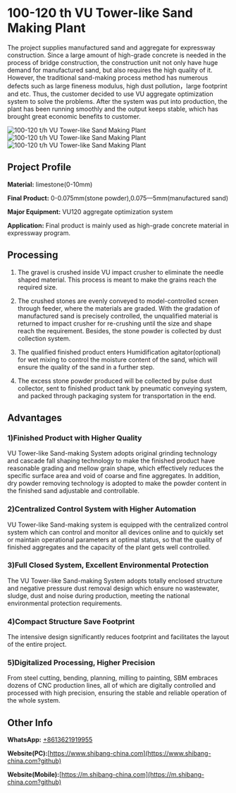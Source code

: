# 100-120 th VU Tower-like Sand Making Plant

The project supplies manufactured sand and aggregate for expressway construction. Since a large amount of high-grade concrete is needed in the process of bridge construction, the construction unit not only have huge demand for manufactured sand, but also requires the high quality of it. However, the traditional sand-making process method has numerous defects such as large fineness modulus, high dust pollution，large footprint and etc. Thus, the customer decided to use VU aggregate optimization system to solve the problems. After the system was put into production, the plant has been running smoothly and the output keeps stable, which has brought great economic benefits to customer.

![100-120 t/h VU Tower-like Sand Making Plant](https://static.sbmchina.com/d/file/www/case/aggregate/2021-07-01/757a7df702550540b4c6bc7c93b506ea.png)
![100-120 t/h VU Tower-like Sand Making Plant](https://static.sbmchina.com/d/file/www/case/aggregate/2021-07-01/4df559930e69fff268ec7c4c7743cc10.png)
![100-120 t/h VU Tower-like Sand Making Plant](https://static.sbmchina.com/d/file/www/case/aggregate/2021-07-01/a16173f5834550ba98a866d4fad31601.png)

## Project Profile

**Material:** limestone(0-10mm)

**Final Product:** 0-0.075mm(stone powder),0.075—5mm(manufactured sand)

**Major Equipment:** VU120 aggregate optimization system

**Application:** Final product is mainly used as high-grade concrete material in expressway program.

## Processing

1. The gravel is crushed inside VU impact crusher to eliminate the needle shaped material. This process is meant to make the grains reach the required size.

2. The crushed stones are evenly conveyed to model-controlled screen through feeder, where the materials are graded. With the gradation of manufactured sand is precisely controlled, the unqualified material is returned to impact crusher for re-crushing until the size and shape reach the requirement. Besides, the stone powder is collected by dust collection system.

3. The qualified finished product enters Humidification agitator(optional) for wet mixing to control the moisture content of the sand, which will ensure the quality of the sand in a further step.

4. The excess stone powder produced will be collected by pulse dust collector, sent to finished product tank by pneumatic conveying system, and packed through packaging system for transportation in the end.

## Advantages
### 1)Finished Product with Higher Quality
VU Tower-like Sand-making System adopts original grinding technology and cascade fall shaping technology to make the finished product have reasonable grading and mellow grain shape, which effectively reduces the specific surface area and void of coarse and fine aggregates. In addition, dry powder removing technology is adopted to make the powder content in the finished sand adjustable and controllable.

### 2)Centralized Control System with Higher Automation
VU Tower-like Sand-making system is equipped with the centralized control system which can control and monitor all devices online and to quickly set or maintain operational parameters at optimal status, so that the quality of finished aggregates and the capacity of the plant gets well controlled.

### 3)Full Closed System, Excellent Environmental Protection
The VU Tower-like Sand-making System adopts totally enclosed structure and negative pressure dust removal design which ensure no wastewater, sludge, dust and noise during production, meeting the national environmental protection requirements.

### 4)Compact Structure Save Footprint
The intensive design significantly reduces footprint and facilitates the layout of the entire project.

### 5)Digitalized Processing, Higher Precision
From steel cutting, bending, planning, milling to painting, SBM embraces dozens of CNC production lines, all of which are digitally controlled and processed with high precision, ensuring the stable and reliable operation of the whole system.

## Other Info
**WhatsApp:** [+8613621919955](https://whatsapp.shibangsoft.com/WhatsApp.php)

**Website(PC):**[https://www.shibang-china.com](https://www.shibang-china.com?github)

**Website(Mobile):**[https://m.shibang-china.com](https://m.shibang-china.com?github)
